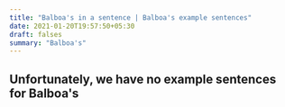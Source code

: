 ```yaml
---
title: "Balboa's in a sentence | Balboa's example sentences"
date: 2021-01-20T19:57:50+05:30
draft: falses
summary: "Balboa's"
---
```

## Unfortunately, we have no example sentences for Balboa's                 
